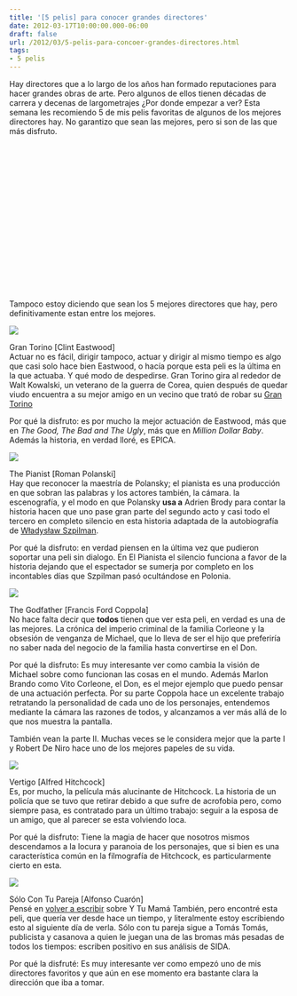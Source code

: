 ```yaml
---
title: '[5 pelis] para conocer grandes directores'
date: 2012-03-17T10:00:00.000-06:00
draft: false
url: /2012/03/5-pelis-para-concoer-grandes-directores.html
tags: 
- 5 pelis
---
```


  
Hay directores que a lo largo de los años han formado reputaciones para hacer grandes obras de arte. Pero algunos de ellos tienen décadas de carrera y decenas de largometrajes ¿Por donde empezar a ver? Esta semana les recomiendo 5 de mis pelis favoritas de algunos de los mejores directores hay. No garantizo que sean las mejores, pero si son de las que más disfruto.  
  

<object width="320" height="266" class="BLOGGER-youtube-video" classid="clsid:D27CDB6E-AE6D-11cf-96B8-444553540000" codebase="http://download.macromedia.com/pub/shockwave/cabs/flash/swflash.cab#version=6,0,40,0" data-thumbnail-src="http://2.gvt0.com/vi/195DIZY-C3Y/0.jpg">
<param name="movie" value="http://www.youtube.com/v/195DIZY-C3Y&amp;fs=1&amp;source=uds">
<param name="bgcolor" value="#FFFFFF">
<param name="allowFullScreen" value="true">
<embed width="320" height="266" src="http://www.youtube.com/v/195DIZY-C3Y&amp;fs=1&amp;source=uds" type="application/x-shockwave-flash" allowfullscreen="true">
</object>

  
Tampoco estoy diciendo que sean los 5 mejores directores que hay, pero definitivamente estan entre los mejores.  
  

[![](https://upload.wikimedia.org/wikipedia/en/c/c6/Gran_Torino_poster.jpg)](http://upload.wikimedia.org/wikipedia/en/c/c6/Gran_Torino_poster.jpg)

Gran Torino \[Clint Eastwood\]  
Actuar no es fácil, dirigir tampoco, actuar y dirigir al mismo tiempo es algo que casi solo hace bien Eastwood, o hacía porque esta peli es la última en la que actuaba. Y qué modo de despedirse. Gran Torino gira al rededor de Walt Kowalski, un veterano de la guerra de Corea, quien después de quedar viudo encuentra a su mejor amigo en un vecino que trató de robar su [Gran Torino](http://en.wikipedia.org/wiki/Ford_Torino)  
  
Por qué la disfruto: es por mucho la mejor actuación de Eastwood, más que en _The Good, The Bad and The Ugly_, más que en _Million Dollar Baby_. Además la historia, en verdad lloré, es EPICA.  
  
  
  
  
  

[![](https://upload.wikimedia.org/wikipedia/en/a/a6/The_Pianist_movie.jpg)](http://upload.wikimedia.org/wikipedia/en/a/a6/The_Pianist_movie.jpg)

The Pianist \[Roman Polanski\]  
Hay que reconocer la maestría de Polansky; el pianista es una producción en que sobran las palabras y los actores también, la cámara. la escenografía, y el modo en que Polansky **usa a** Adrien Brody para contar la historia hacen que uno pase gran parte del segundo acto y casi todo el tercero en completo silencio en esta historia adaptada de la autobiografía de [Władysław Szpilman](http://es.wikipedia.org/wiki/W%C5%82adys%C5%82aw_Szpilman).  
  
Por qué la disfruto: en verdad piensen en la última vez que pudieron soportar una peli sin dialogo. En El Pianista el silencio funciona a favor de la historia dejando que el espectador se sumerja por completo en los incontables días que Szpilman pasó ocultándose en Polonia.  
  
  
  
  
  

[![](https://upload.wikimedia.org/wikipedia/en/1/1c/Godfather_ver1.jpg)](http://upload.wikimedia.org/wikipedia/en/1/1c/Godfather_ver1.jpg)

  
The Godfather \[Francis Ford Coppola\]  
No hace falta decir que **todos** tienen que ver esta peli, en verdad es una de las mejores. La crónica del imperio criminal de la familia Corleone y la obsesión de venganza de Michael, que lo lleva de ser el hijo que preferiría no saber nada del negocio de la familia hasta convertirse en el Don.  
  
Por qué la disfruto: Es muy interesante ver como cambia la visión de Michael sobre como funcionan las cosas en el mundo. Además Marlon Brando como Vito Corleone, el Don, es el mejor ejemplo que puedo pensar de una actuación perfecta. Por su parte Coppola hace un excelente trabajo retratando la personalidad de cada uno de los personajes, entendemos mediante la cámara las razones de todos, y alcanzamos a ver más allá de lo que nos muestra la pantalla.  
  
También vean la parte II. Muchas veces se le considera mejor que la parte I y Robert De Niro hace uno de los mejores papeles de su vida.  
  

[![](https://upload.wikimedia.org/wikipedia/en/e/e5/Vertigomovie.jpg)](http://upload.wikimedia.org/wikipedia/en/e/e5/Vertigomovie.jpg)

  
Vertigo \[Alfred Hitchcock\]  
Es, por mucho, la película más alucinante de Hitchcock. La historia de un policía que se tuvo que retirar debido a que sufre de acrofobia pero, como siempre pasa, es contratado para un último trabajo: seguir a la esposa de un amigo, que al parecer se esta volviendo loca.  
  
Por qué la disfruto: Tiene la magia de hacer que nosotros mismos descendamos a la locura y paranoia de los personajes, que si bien es una característica común en la filmografía de Hitchcock, es particularmente cierto en esta.  
  
  
  
  
  
  
  
  

[![](https://s3.amazonaws.com/criterion-production/release_images/1139/353_box_348x490.jpg)](http://s3.amazonaws.com/criterion-production/release_images/1139/353_box_348x490.jpg)

  
Sólo Con Tu Pareja \[Alfonso Cuarón\]  
Pensé en [volver a escribir](http://www.la-wasa.com/2012/03/5-pelis-para-ver-cualquier-dia.html) sobre Y Tu Mamá También, pero encontré esta peli, que quería ver desde hace un tiempo, y literalmente estoy escribiendo esto al siguiente día de verla. Sólo con tu pareja sigue a Tomás Tomás, publicista y casanova a quien le juegan una de las bromas más pesadas de todos los tiempos: escriben positivo en sus análisis de SIDA.  
  
  
Por qué la disfruté: Es muy interesante ver como empezó uno de mis directores favoritos y que aún en ese momento era bastante clara la dirección que iba a tomar.